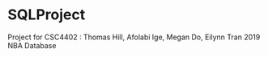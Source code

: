 # SQLProject
Project for CSC4402 : Thomas Hill, Afolabi Ige, Megan Do, Eilynn Tran 
2019 NBA Database
